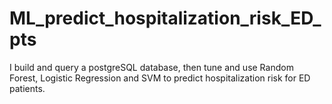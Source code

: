 # ML_predict_hospitalization_risk_ED_pts
I build and query a postgreSQL database, then tune and use Random Forest, Logistic Regression and SVM to predict hospitalization risk for ED patients.
